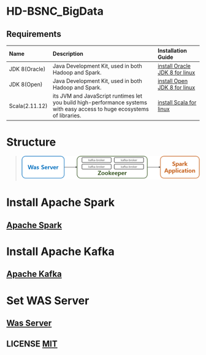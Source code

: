 # HD-BSNC_BigData

## Requirements

| Name | Description | Installation Guide |
| :-- | :-- | :-- |
| JDK 8(Oracle) | Java Development Kit, used in both Hadoop and Spark. | [install Oracle JDK 8 for linux](https://docs.oracle.com/javase/8/docs/technotes/guides/install/linux_jdk.html) |
| JDK 8(Open) | Java Development Kit, used in both Hadoop and Spark. | [install Open JDK 8 for linux](https://openjdk.java.net/install/index.html) |
| Scala(2.11.12) | its JVM and JavaScript runtimes let you build high-performance systems with easy access to huge ecosystems of libraries. | [install Scala for linux](https://github.com/scala/scala/releases/tag/v2.11.12) |

# Structure
> ![Structure](img/Structure.png)


# Install Apache Spark

## [Apache Spark](https://github.com/bsnc-conlab/bigdata/blob/master/README_Spark.md)


# Install Apache Kafka
## [Apache Kafka](https://github.com/bsnc-conlab/bigdata/blob/master/README_Kafka.md)

# Set WAS Server
## [Was Server](https://github.com/bsnc-conlab/simple-was)

## LICENSE [MIT](LICENSE)